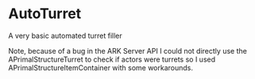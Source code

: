# AutoTurret
A very basic automated turret filler

Note, because of a bug in the ARK Server API I could not directly use the APrimalStructureTurret to check if actors were turrets so I used APrimalStructureItemContainer with some workarounds.
